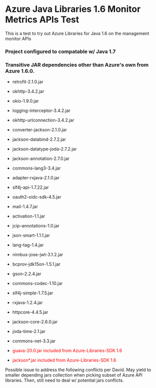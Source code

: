 # Azure Java Libraries 1.6 Monitor Metrics APIs Test

This is a test to try out Azure Libraries for Java 1.6 on the management monitor APIs

### Project configured to compatable w/ Java 1.7

### Transitive JAR dependencies other than Azure's own from Azure 1.6.0.
- retrofit-2.1.0.jar
- okhttp-3.4.2.jar
- okio-1.9.0.jar
- logging-interceptor-3.4.2.jar
- okhttp-urlconnection-3.4.2.jar
- converter-jackson-2.1.0.jar
- jackson-databind-2.7.2.jar
- jackson-datatype-joda-2.7.2.jar
- jackson-annotation-2.7.0.jar
- commons-lang3-3.4.jar
- adapter-rxjava-2.1.0.jar
- slf4j-api-1.7.22.jar
- oauth2-oidc-sdk-4.5.jar
- mail-1.4.7.jar
- activation-1.1.jar
- jcip-annotations-1.0.jar
- json-smart-1.1.1.jar
- lang-tag-1.4.jar
- nimbus-jose-jwt-3.1.2.jar
- bcprov-jdk15on-1.5.1.jar
- gson-2.2.4.jar
- commons-codec-1.10.jar
- slf4j-simple-1.7.5.jar
- rxjava-1.2.4.jar
- httpcore-4.4.5.jar
- jackson-core-2.6.0.jar
- joda-time-2.1.jar
- commons-net-3.3.jar

- <font color="red">guava-20.0.jar included from Azure-Libraries-SDK 1.6 </font>
- <font color="red">jackson*.jar included from Azure-Libraries-SDK 1.6 </font>

Possible issue to address the following conflicts per David.
May yield to smaller depending jars collection when picking subset of Azure API libraries. 
Then, still need to deal w/ potential jars conflicts.  

